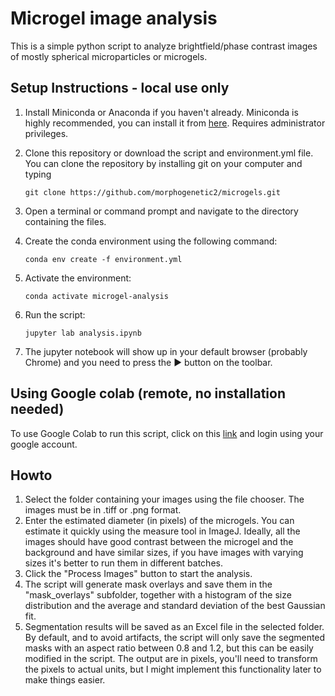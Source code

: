 # Microgel image analysis
 This is a simple python script to analyze brightfield/phase contrast images of mostly spherical microparticles or microgels.

 ## Setup Instructions - local use only

1. Install Miniconda or Anaconda if you haven't already. Miniconda is highly recommended, you can install it from [here](https://repo.anaconda.com/miniconda/Miniconda3-latest-Windows-x86_64.exe). Requires administrator privileges.

2. Clone this repository or download the script and environment.yml file. You can clone the repository by installing git on your computer and typing
   ```
   git clone https://github.com/morphogenetic2/microgels.git
   ```


3. Open a terminal or command prompt and navigate to the directory containing the files.

4. Create the conda environment using the following command:
   ```
   conda env create -f environment.yml
   ```

5. Activate the environment:
   ```
   conda activate microgel-analysis
   ```

6. Run the script:
   ```
   jupyter lab analysis.ipynb
   ```

7. The jupyter notebook will show up in your default browser (probably Chrome) and you need to press the ▶ button on the toolbar.

## Using Google colab (remote, no installation needed)

To use Google Colab to run this script, click on this [link](https://colab.research.google.com/github/morphogenetic2/microgels/blob/main/analysis_colab.ipynb?accelerator=gpu&runtime=t4) and login using your google account.

## Howto

1. Select the folder containing your images using the file chooser. The images must be in .tiff or .png format.
2. Enter the estimated diameter (in pixels) of the microgels. You can estimate it quickly using the measure tool in ImageJ. Ideally, all the images should have good contrast between the microgel and the background and have similar sizes, if you have images with varying sizes it's better to run them in different batches.
3. Click the "Process Images" button to start the analysis.
4. The script will generate mask overlays and save them in the "mask_overlays" subfolder, together with a histogram of the size distribution and the average and standard deviation of the best Gaussian fit.
5. Segmentation results will be saved as an Excel file in the selected folder. By default, and to avoid artifacts, the script will only save the segmented masks with an aspect ratio between 0.8 and 1.2, but this can be easily modified in the script. The output are in pixels, you'll need to transform the pixels to actual units, but I might implement this functionality later to make things easier.
